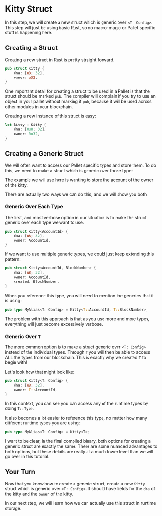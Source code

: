 # Kitty Struct

In this step, we will create a new struct which is generic over `<T: Config>`. This step will just be using basic Rust, so no macro-magic or Pallet specific stuff is happening here.

## Creating a Struct

Creating a new struct in Rust is pretty straight forward.

```rust
pub struct Kitty {
	dna: [u8; 32],
	owner: u32,
}
```

One important detail for creating a struct to be used in a Pallet is that the struct should be marked `pub`. The compiler will complain if you try to use an object in your pallet without marking it `pub`, because it will be used across other modules in your blockchain.

Creating a new instance of this struct is easy:

```rust
let kitty = Kitty {
	dna: [0u8; 32],
	owner: 0u32,
}
```

## Creating a Generic Struct

We will often want to access our Pallet specific types and store them. To do this, we need to make a struct which is generic over those types.

The example we will use here is wanting to store the account of the owner of the kitty.

There are actually two ways we can do this, and we will show you both.

### Generic Over Each Type

The first, and most verbose option in our situation is to make the struct generic over each type we want to use.

```rust
pub struct Kitty<AccountId> {
	dna: [u8; 32],
	owner: AccountId,
}
```

If we want to use multiple generic types, we could just keep extending this pattern:

```rust
pub struct Kitty<AccountId, BlockNumber> {
	dna: [u8; 32],
	owner: AccountId,
	created: BlockNumber,
}
```

When you reference this type, you will need to mention the generics that it is using:

```rust
pub type MyAlias<T: Config> = Kitty<T::AccountId, T::BlockNumber>;
```

The problem with this approach is that as you use more and more types, everything will just become excessively verbose.

### Generic Over `T`

The more common option is to make a struct generic over `<T: Config>` instead of the individual types. Through `T` you will then be able to access ALL the types from our blockchain. This is exactly why we created `T` to begin with!

Let's look how that might look like:

```rust
pub struct Kitty<T: Config> {
	dna: [u8; 32],
	owner: T::AccountId,
}
```

In this context, you can see you can access any of the runtime types by doing `T::Type`.

It also becomes a lot easier to reference this type, no matter how many different runtime types you are using:

```rust
pub type MyAlias<T: Config> = Kitty<T>;
```

I want to be clear, in the final compiled binary, both options for creating a generic struct are exactly the same. There are some nuanced advantages to both options, but these details are really at a much lower level than we will go over in this tutorial.

## Your Turn

Now that you know how to create a generic struct, create a new `Kitty` struct which is generic over `<T: Config>`. It should have fields for the `dna` of the kitty and the `owner` of the kitty.

In our next step, we will learn how we can actually use this struct in runtime storage.
